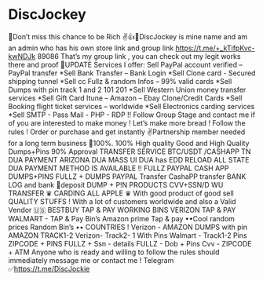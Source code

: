 # DiscJockey
💨Don’t miss this chance to be Rich   ✌️👍🙏DiscJockey is mine name and am an admin who has his own store link and group link https://t.me/+_kTifpKvc-kwNDJk    89086  That’s my group link , you can check out my legit works there and proof   🙏UPDATE Services I offer: Sell PayPal account verified – PayPal transfer *Sell Bank Transfer – Bank Login *Sell Clone card - Secured shipping tunnel *Sell cc Fullz &amp; random Infos – 99% valid cards *Sell Dumps with pin track 1 and 2 101 201 *Sell Western Union money transfer services *Sell Gift Card Itune – Amazon – Ebay Clone/Credit Cards *Sell Booking flight ticket services – worldwide *Sell Electronics carding services *Sell SMTP - Pass Mail - PHP - RDP !! Follow Group Stage and contact me if of you are interested to make money ! Let’s make more bread ! Follow the rules ! Order or purchase and get instantly ✌️Partnership member needed for a long term business 🙏100%. 100% High quality Good and High Quality  Dumps+Pins 90% Approval   TRANSFER SERVICE   BTC/USDT /CASHAPP    TN DUA PAYMENT   ARIZONA DUA  MASS UI DUA has   EDD RELOAD   ALL STATE DUA PAYMENT   METHOD IS AVAILABLE !!    FULLZ  PAYPAL  CASH APP  DUMPS+PINS  FULLZ + DUMPS   PAYPAL Transfer   CashaPP transfer   BANK LOG and bank 🏦deposit   DUMP + P!N   PRODUCTS   CVV+SSN/D  WU TRANSFER ♛  CARDING ALL APPLE ♛    With good product of good sell QUALITY STUFFS ! With a lot of customers worldwide and also a Valid Vendor 🇺🇸    BESTBUY TAP &amp; PAY WORKING BINS   VERIZON TAP &amp; PAY  WALMART - TAP &amp; Pay Bin’s  Amazon prime Tap &amp; pay  ••Cool random  prices Random Bin’s ••  COUNTRIES ! Verizon - AMAZON DUMPS with pin    AMAZON TRACK1-2   Verizon- Track2- 1 With Pins  Walmart - Track1-2 Pins   ZIPCODE + PINS     FULLZ + Ssn - details   FULLZ - Dob + Pins  Cvv - ZIPCODE  + ATM     Anyone who is ready and willing to follow the rules should immediately message me or contact me ! Telegram ✅https://t.me/DiscJockie
